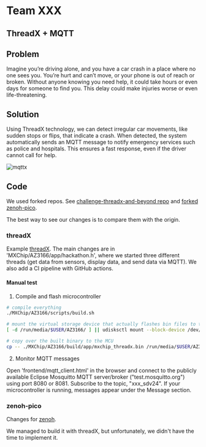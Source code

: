 # Team XXX

## ThreadX + MQTT

## Problem

Imagine you’re driving alone, and you have a car crash in a place where no one sees you. You’re hurt and can’t move, or your phone is out of reach or broken. Without anyone knowing you need help, it could take hours or even days for someone to find you. This delay could make injuries worse or even life-threatening.

## Solution

Using ThreadX technology, we can detect irregular car movements, like sudden stops or flips, that indicate a crash. When detected, the system automatically sends an MQTT message to notify emergency services such as police and hospitals. This ensures a fast response, even if the driver cannot call for help.

![mqttx](https://github.com/user-attachments/assets/8d45af0d-1a72-4c00-adff-64507756e095)

## Code

We used forked repos. See [challenge-threadx-and-beyond repo](https://github.com/hackathon-develop/challenge-threadx-and-beyond) and [forked zenoh-pico](https://github.com/hackathon-develop/zenoh-pico).

The best way to see our changes is to compare them with the origin. 

### threadX

Example [threadX](https://github.com/Eclipse-SDV-Hackathon-Chapter-Two/challenge-threadx-and-beyond/compare/main...hackathon-develop:challenge-threadx-and-beyond:main).
The main changes are in 'MXChip/AZ3166/app/hackathon.h', where we started three different threads (get data from sensors, display data, and send data via MQTT). 
We also add a CI pipeline with GitHub actions.

#### Manual test

1. Compile and flash microcontroller
```bash
# compile everything
./MXChip/AZ3166/scripts/build.sh

# mount the virtual storage device that actually flashes bin files to the MCU
[ -d /run/media/$USER/AZ3166/ ] || udisksctl mount --block-device /dev/disk/by-id/usb-MBED_microcontroller_*

# copy over the built binary to the MCU
cp -- ./MXChip/AZ3166/build/app/mxchip_threadx.bin /run/media/$USER/AZ3166/
```

2. Monitor MQTT messages

Open 'frontend/mqtt_client.html' in the browser and connect to the publicly available Eclipse Mosquitto MQTT server/broker ("test.mosquitto.org") using port 8080 or 8081.
Subscribe to the topic, "xxx_sdv24".
If your microcontroller is running, messages appear under the Message section.

### zenoh-pico

Changes for [zenoh](https://github.com/eclipse-zenoh/zenoh-pico/compare/main...hackathon-develop:zenoh-pico:main).

We managed to build it with threadX, but unfortunately, we didn't have the time to implement it.
